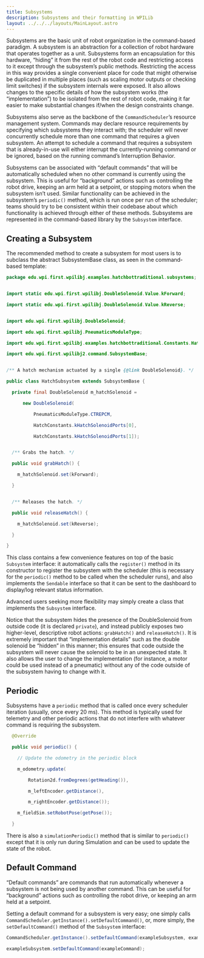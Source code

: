 ```yaml
---
title: Subsystems
description: Subsystems and their formatting in WPILib
layout: ../../../layouts/MainLayout.astro
---
```

Subsystems are the basic unit of robot organization in the command-based paradigm. A subsystem is an abstraction for a collection of robot hardware that operates together as a unit. Subsystems form an encapsulation for this hardware, “hiding” it from the rest of the robot code and restricting access to it except through the subsystem’s public methods. Restricting the access in this way provides a single convenient place for code that might otherwise be duplicated in multiple places (such as scaling motor outputs or checking limit switches) if the subsystem internals were exposed. It also allows changes to the specific details of how the subsystem works (the “implementation”) to be isolated from the rest of robot code, making it far easier to make substantial changes if/when the design constraints change.

Subsystems also serve as the backbone of the ```CommandScheduler```’s resource management system. Commands may declare resource requirements by specifying which subsystems they interact with; the scheduler will never concurrently schedule more than one command that requires a given subsystem. An attempt to schedule a command that requires a subsystem that is already-in-use will either interrupt the currently-running command or be ignored, based on the running command’s Interruption Behavior.

Subsystems can be associated with “default commands” that will be automatically scheduled when no other command is currently using the subsystem. This is useful for “background” actions such as controlling the robot drive, keeping an arm held at a setpoint, or stopping motors when the subsystem isn’t used. Similar functionality can be achieved in the subsystem’s ```periodic()``` method, which is run once per run of the scheduler; teams should try to be consistent within their codebase about which functionality is achieved through either of these methods. Subsystems are represented in the command-based library by the ```Subsystem``` interface.

## Creating a Subsystem

The recommended method to create a subsystem for most users is to subclass the abstract SubsystemBase class, as seen in the command-based template:

```java
package edu.wpi.first.wpilibj.examples.hatchbottraditional.subsystems;


import static edu.wpi.first.wpilibj.DoubleSolenoid.Value.kForward;

import static edu.wpi.first.wpilibj.DoubleSolenoid.Value.kReverse;


import edu.wpi.first.wpilibj.DoubleSolenoid;

import edu.wpi.first.wpilibj.PneumaticsModuleType;

import edu.wpi.first.wpilibj.examples.hatchbottraditional.Constants.HatchConstants;

import edu.wpi.first.wpilibj2.command.SubsystemBase;


/** A hatch mechanism actuated by a single {@link DoubleSolenoid}. */

public class HatchSubsystem extends SubsystemBase {

  private final DoubleSolenoid m_hatchSolenoid =

      new DoubleSolenoid(

          PneumaticsModuleType.CTREPCM,

          HatchConstants.kHatchSolenoidPorts[0],

          HatchConstants.kHatchSolenoidPorts[1]);


  /** Grabs the hatch. */

  public void grabHatch() {

    m_hatchSolenoid.set(kForward);

  }


  /** Releases the hatch. */

  public void releaseHatch() {

    m_hatchSolenoid.set(kReverse);

  }

}
```

This class contains a few convenience features on top of the basic ```Subsystem``` interface: it automatically calls the ```register()``` method in its constructor to register the subsystem with the scheduler (this is necessary for the ```periodic()``` method to be called when the scheduler runs), and also implements the ```Sendable``` interface so that it can be sent to the dashboard to display/log relevant status information.

Advanced users seeking more flexibility may simply create a class that implements the ```Subsystem``` interface.

Notice that the subsystem hides the presence of the DoubleSolenoid from outside code (it is declared ```private```), and instead publicly exposes two higher-level, descriptive robot actions: ```grabHatch()``` and ```releaseHatch()```. It is extremely important that “implementation details” such as the double solenoid be “hidden” in this manner; this ensures that code outside the subsystem will never cause the solenoid to be in an unexpected state. It also allows the user to change the implementation (for instance, a motor could be used instead of a pneumatic) without any of the code outside of the subsystem having to change with it.

## Periodic

Subsystems have a ```periodic``` method that is called once every scheduler iteration (usually, once every 20 ms). This method is typically used for telemetry and other periodic actions that do not interfere with whatever command is requiring the subsystem.

```java
  @Override

  public void periodic() {

    // Update the odometry in the periodic block

    m_odometry.update(

        Rotation2d.fromDegrees(getHeading()),

        m_leftEncoder.getDistance(),

        m_rightEncoder.getDistance());

    m_fieldSim.setRobotPose(getPose());

  }
```
There is also a ```simulationPeriodic()``` method that is similar to ```periodic()``` except that it is only run during Simulation and can be used to update the state of the robot.

## Default Command

“Default commands” are commands that run automatically whenever a subsystem is not being used by another command. This can be useful for “background” actions such as controlling the robot drive, or keeping an arm held at a setpoint.

Setting a default command for a subsystem is very easy; one simply calls ```CommandScheduler.getInstance().setDefaultCommand()```, or, more simply, the ```setDefaultCommand()``` method of the ```Subsystem``` interface:

```java
CommandScheduler.getInstance().setDefaultCommand(exampleSubsystem, exampleCommand);
```
```java
exampleSubsystem.setDefaultCommand(exampleCommand);
```